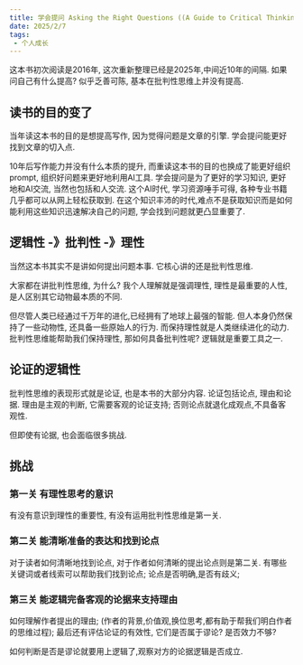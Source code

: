 ```yaml
---
title: 学会提问 Asking the Right Questions ((A Guide to Critical Thinking 12th Editon) 
date: 2025/2/7
tags:
 - 个人成长
---
```


这本书初次阅读是2016年, 这次重新整理已经是2025年,中间近10年的间隔. 如果问自己有什么提高? 似乎乏善可陈, 基本在批判性思维上并没有提高. 

## 读书的目的变了
当年读这本书的目的是想提高写作, 因为觉得问题是文章的引擎. 学会提问能更好找到文章的切入点.

10年后写作能力并没有什么本质的提升, 而重读这本书的目的也换成了能更好组织prompt, 组织好问题来更好地利用AI工具. 学会提问是为了更好的学习知识, 更好地和AI交流, 当然也包括和人交流. 这个AI时代, 学习资源唾手可得, 各种专业书籍几乎都可以从网上轻松获取到. 在这个知识丰沛的时代,难点不是获取知识而是如何能利用这些知识迅速解决自己的问题, 学会找到问题就更凸显重要了. 

## 逻辑性 -》批判性 -》理性
当然这本书其实不是讲如何提出问题本事. 它核心讲的还是批判性思维. 

大家都在讲批判性思维, 为什么? 我个人理解就是强调理性, 理性是最重要的人性,是人区别其它动物最本质的不同. 

但尽管人类已经通过千万年的进化,已经拥有了地球上最强的智能. 但人本身仍然保持了一些动物性, 还具备一些原始人的行为. 而保持理性就是人类继续进化的动力. 批判性思维能帮助我们保持理性, 那如何具备批判性呢? 逻辑就是重要工具之一.


## 论证的逻辑性
批判性思维的表现形式就是论证, 也是本书的大部分内容.
论证包括论点, 理由和论据.
理由是主观的判断, 它需要客观的论证支持; 否则论点就退化成观点,不具备客观性.

但即使有论据, 也会面临很多挑战.

## 挑战
### 第一关 有理性思考的意识
有没有意识到理性的重要性, 有没有运用批判性思维是第一关.

### 第二关 能清晰准备的表达和找到论点
对于读者如何清晰地找到论点, 对于作者如何清晰的提出论点则是第二关.
有哪些关键词或者线索可以帮助我们找到论点; 论点是否明确,是否有歧义;


### 第三关 能逻辑完备客观的论据来支持理由
如何理解作者提出的理由; (作者的背景,价值观,换位思考,都有助于帮我们明白作者的思维过程);
最后还有评估论证的有效性, 它们是否属于谬论? 是否效力不够?

如何判断是否是谬论就要用上逻辑了,观察对方的论据逻辑是否成立.
